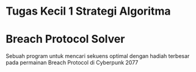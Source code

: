 # Tugas Kecil 1 Strategi Algoritma
# Breach Protocol Solver
Sebuah program untuk mencari sekuens optimal dengan hadiah terbesar pada permainan Breach Protocol di Cyberpunk 2077

